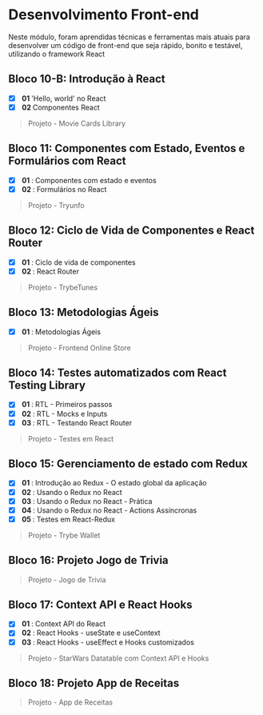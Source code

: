 ﻿# Desenvolvimento Front-end

Neste módulo, foram aprendidas técnicas e ferramentas mais atuais para desenvolver um código de front-end que seja rápido, bonito e testável, utilizando o framework React

## Bloco 10-B: Introdução à React

 - [x] <strong> 01 </strong> 'Hello, world' no React
 - [x] <strong> 02 </strong> Componentes React
 > Projeto - Movie Cards Library

## Bloco 11: Componentes com Estado, Eventos e Formulários com React

 - [x] <strong> 01 </strong> : Componentes com estado e eventos
 - [x] <strong> 02 </strong> : Formulários no React
> Projeto - Tryunfo

## Bloco 12: Ciclo de Vida de Componentes e React Router

 - [x] <strong> 01 </strong> : Ciclo de vida de componentes
 - [x] <strong> 02 </strong> : React Router
 > Projeto - TrybeTunes

## Bloco 13: Metodologias Ágeis

 - [x] <strong> 01 </strong> : Metodologias Ágeis
 > Projeto - Frontend Online Store

## Bloco 14: Testes automatizados com React Testing Library

 - [x] <strong> 01 </strong> : RTL - Primeiros passos
 - [x] <strong> 02 </strong> : RTL - Mocks e Inputs
 - [x] <strong> 03 </strong> : RTL - Testando React Router
 > Projeto - Testes em React

## Bloco 15: Gerenciamento de estado com Redux

 - [x] <strong> 01 </strong> : Introdução ao Redux - O estado global da aplicação
 - [x] <strong> 02 </strong> : Usando o Redux no React
 - [x] <strong> 03 </strong> : Usando o Redux no React - Prática
 - [x] <strong> 04 </strong> : Usando o Redux no React - Actions Assíncronas
 - [x] <strong> 05 </strong> : Testes em React-Redux
 > Projeto - Trybe Wallet

## Bloco 16: Projeto Jogo de Trivia
> Projeto - Jogo de Trivia

## Bloco 17: Context API e React Hooks

 - [x] <strong> 01 </strong> : Context API do React
 - [x] <strong> 02 </strong> : React Hooks - useState e useContext
 - [x] <strong> 03 </strong> : React Hooks - useEffect e Hooks customizados
 > Projeto - StarWars Datatable com Context API e Hooks

## Bloco 18: Projeto App de Receitas
> Projeto - App de Receitas

